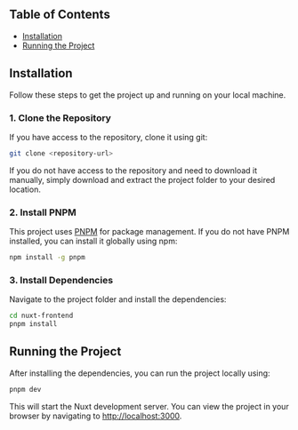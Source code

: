 ## Table of Contents

- [Installation](#installation)
- [Running the Project](#running-the-project)

## Installation

Follow these steps to get the project up and running on your local machine.

### 1. Clone the Repository

If you have access to the repository, clone it using git:

```bash
git clone <repository-url>
```

If you do not have access to the repository and need to download it manually, simply download and extract the project folder to your desired location.

### 2. Install PNPM

This project uses [PNPM](https://pnpm.io/) for package management. If you do not have PNPM installed, you can install it globally using npm:

```bash
npm install -g pnpm
```

### 3. Install Dependencies

Navigate to the project folder and install the dependencies:

```bash
cd nuxt-frontend
pnpm install
```

## Running the Project

After installing the dependencies, you can run the project locally using:

```bash
pnpm dev
```

This will start the Nuxt development server. You can view the project in your browser by navigating to [http://localhost:3000](http://localhost:3000).
